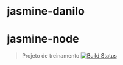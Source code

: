 # jasmine-danilo

# jasmine-node 
>Projeto de treinamento
> [![Build Status](https://travis-ci.com/DaniloRomano/jasmine-danilo.svg?branch=main)](https://travis-ci.com/DaniloRomano/jasmine-danilo)

